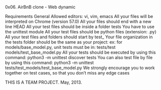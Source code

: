 0x06. AirBnB clone - Web dynamic

Requirements General Allowed editors: vi, vim, emacs All
your files will be interpreted on Chrome (version 57.0) 
All your files should end with a new line HEAD All your
test files should be inside a folder tests You have to 
use the unittest module All your test files should be 
python files (extension: .py) All your test files and 
folders should start by test_ Your file organization in
the tests folder should be the same as your project: ex:
for models/base_model.py, unit tests must be in: tests/test
models/test_base_model.py All your tests should be executed 
by using this command: python3 -m unittest discover tests You
can also test file by file by using this command: python3 -m 
unittest tests/test_models/test_base_model.py We strongly
encourage you to work together on test cases, so that you don’t
 miss any edge cases

THIS IS A TEAM PROJECT.
May, 2013.
